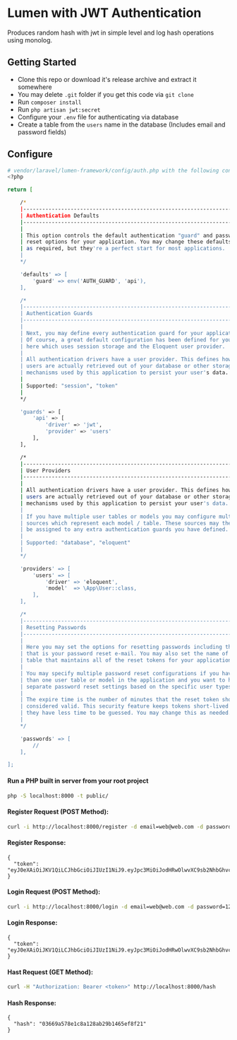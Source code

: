 # Lumen with JWT Authentication

Produces random hash with jwt in simple level and log hash operations using monolog.

## Getting Started

- Clone this repo or download it's release archive and extract it somewhere
- You may delete `.git` folder if you get this code via `git clone`
- Run `composer install`
- Run `php artisan jwt:secret`
- Configure your `.env` file for authenticating via database
- Create a table from the `users` name in the database (Includes email and password fields)

## Configure

```sh
# vendor/laravel/lumen-framework/config/auth.php with the following contents
<?php

return [

    /*
    |--------------------------------------------------------------------------
    | Authentication Defaults
    |--------------------------------------------------------------------------
    |
    | This option controls the default authentication "guard" and password
    | reset options for your application. You may change these defaults
    | as required, but they're a perfect start for most applications.
    |
    */

    'defaults' => [
        'guard' => env('AUTH_GUARD', 'api'),
    ],

    /*
    |--------------------------------------------------------------------------
    | Authentication Guards
    |--------------------------------------------------------------------------
    |
    | Next, you may define every authentication guard for your application.
    | Of course, a great default configuration has been defined for you
    | here which uses session storage and the Eloquent user provider.
    |
    | All authentication drivers have a user provider. This defines how the
    | users are actually retrieved out of your database or other storage
    | mechanisms used by this application to persist your user's data.
    |
    | Supported: "session", "token"
    |
    */

    'guards' => [
        'api' => [
            'driver' => 'jwt',
            'provider' => 'users'
        ],
    ],

    /*
    |--------------------------------------------------------------------------
    | User Providers
    |--------------------------------------------------------------------------
    |
    | All authentication drivers have a user provider. This defines how the
    | users are actually retrieved out of your database or other storage
    | mechanisms used by this application to persist your user's data.
    |
    | If you have multiple user tables or models you may configure multiple
    | sources which represent each model / table. These sources may then
    | be assigned to any extra authentication guards you have defined.
    |
    | Supported: "database", "eloquent"
    |
    */

    'providers' => [
        'users' => [
            'driver' => 'eloquent',
            'model'  => \App\User::class,
        ],
    ],

    /*
    |--------------------------------------------------------------------------
    | Resetting Passwords
    |--------------------------------------------------------------------------
    |
    | Here you may set the options for resetting passwords including the view
    | that is your password reset e-mail. You may also set the name of the
    | table that maintains all of the reset tokens for your application.
    |
    | You may specify multiple password reset configurations if you have more
    | than one user table or model in the application and you want to have
    | separate password reset settings based on the specific user types.
    |
    | The expire time is the number of minutes that the reset token should be
    | considered valid. This security feature keeps tokens short-lived so
    | they have less time to be guessed. You may change this as needed.
    |
    */

    'passwords' => [
        //
    ],

];
```

#### Run a PHP built in server from your root project

```sh
php -S localhost:8000 -t public/
```

#### Register Request (POST Method):

```sh
curl -i http://localhost:8000/register -d email=web@web.com -d password=123
```

#### Register Response:

```
{
  "token": "eyJ0eXAiOiJKV1QiLCJhbGciOiJIUzI1NiJ9.eyJpc3MiOiJodHRwOlwvXC9sb2NhbGhvc3Q6ODAwMFwvbG9naW4iLCJpYXQiOjE1NTc2NzA3NTMsImV4cCI6MTU1NzY3NDM1MywibmJmIjoxNTU3NjcwNzUzLCJqdGkiOiJSNnNnWmF6TGZCZjdYREhWIiwic3ViIjoxNSwicHJ2IjoiODdlMGFmMWVmOWZkMTU4MTJmZGVjOTcxNTNhMTRlMGIwNDc1NDZhYSJ9.GHygZdoPweMeuvz6AdpCmRIdjdmj1hSEJVZUAGzPalE"
}
```

#### Login Request (POST Method):

```sh
curl -i http://localhost:8000/login -d email=web@web.com -d password=123
```

#### Login Response:

```
{
  "token": "eyJ0eXAiOiJKV1QiLCJhbGciOiJIUzI1NiJ9.eyJpc3MiOiJodHRwOlwvXC9sb2NhbGhvc3Q6ODAwMFwvbG9naW4iLCJpYXQiOjE1NTc2NzA3NTMsImV4cCI6MTU1NzY3NDM1MywibmJmIjoxNTU3NjcwNzUzLCJqdGkiOiJSNnNnWmF6TGZCZjdYREhWIiwic3ViIjoxNSwicHJ2IjoiODdlMGFmMWVmOWZkMTU4MTJmZGVjOTcxNTNhMTRlMGIwNDc1NDZhYSJ9.GHygZdoPweMeuvz6AdpCmRIdjdmj1hSEJVZUAGzPalE"
}
```

#### Hast Request (GET Method):

```sh
curl -H "Authorization: Bearer <token>" http://localhost:8000/hash
```

#### Hash Response:

```
{
  "hash": "03669a578e1c8a128ab29b1465ef8f21"
}
```